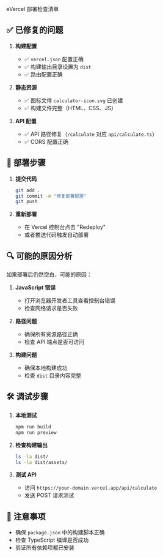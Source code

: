 eVercel 部署检查清单

## ✅ 已修复的问题

1. **构建配置**
   - ✅ `vercel.json` 配置正确
   - ✅ 构建输出目录设置为 `dist`
   - ✅ 路由配置正确

2. **静态资源**
   - ✅ 图标文件 `calculator-icon.svg` 已创建
   - ✅ 构建文件完整（HTML、CSS、JS）

3. **API 配置**
   - ✅ API 路径修复（`/calculate` 对应 `api/calculate.ts`）
   - ✅ CORS 配置正确

## 🚀 部署步骤

1. **提交代码**
   ```bash
   git add .
   git commit -m "修复部署配置"
   git push
   ```

2. **重新部署**
   - 在 Vercel 控制台点击 "Redeploy"
   - 或者推送代码触发自动部署

## 🔍 可能的原因分析

如果部署后仍然空白，可能的原因：

1. **JavaScript 错误**
   - 打开浏览器开发者工具查看控制台错误
   - 检查网络请求是否失败

2. **路径问题**
   - 确保所有资源路径正确
   - 检查 API 端点是否可访问

3. **构建问题**
   - 确保本地构建成功
   - 检查 `dist` 目录内容完整

## 🛠️ 调试步骤

1. **本地测试**
   ```bash
   npm run build
   npm run preview
   ```

2. **检查构建输出**
   ```bash
   ls -la dist/
   ls -la dist/assets/
   ```

3. **测试 API**
   - 访问 `https://your-domain.vercel.app/api/calculate`
   - 发送 POST 请求测试

## 📝 注意事项

- 确保 `package.json` 中的构建脚本正确
- 检查 TypeScript 编译是否成功
- 验证所有依赖项都已安装